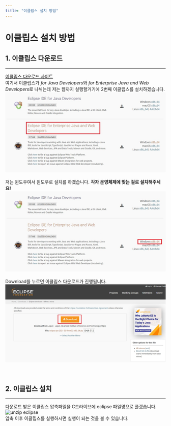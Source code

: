 ```yaml
---
title: "이클립스 설치 방법"
---
```


**이클립스 설치 방법**
=

## 1. 이클립스 다운로드
- - -
[이클립스 다운로드 사이트](https://www.eclipse.org/downloads/packages/)  
여기서 이클립스가 *for Java Developers*와 *for Enterprise Java and Web Developers*로 나뉘는데 저는 웹까지 실행할거기에 2번째 이클립스를 설치하겠습니다.  
<img alt="for Enterprise Java and Web Developers" src="/assets/images/2021-07-31_1.jpg"><br><br>
저는 윈도우여서 윈도우로 설치를 하겠습니다. **각자 운영체제에 맞는 걸로 설치해주세요!**  
<img alt="Windows x86_64" src="/assets/images/2021-07-31_2.jpg"><br><br>
Download를 누르면 이클립스 다운로드가 진행됩니다.  
<img alt="Download eclipse" src="/assets/images/2021-07-31_3.jpg"><br><br><br>

## 2. 이클립스 설치
- - -
다운로드 받은 이클립스 압축파일을 C드라이브에 eclipse 파일명으로 풀겠습니다.  
<img alt="unzip eclipse" src="/_images/2021-07-31_4.jpg"><br>
압축 이후 이클립스를 실행하시면 실행이 되는 것을 볼 수 있습니다.
